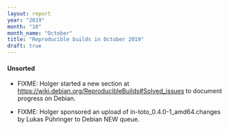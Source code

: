 ```yaml
---
layout: report
year: "2019"
month: "10"
month_name: "October"
title: "Reproducible builds in October 2019"
draft: true
---
```


#### Unsorted

* FIXME: Holger started a new section at https://wiki.debian.org/ReproducibleBuilds#Solved_issues to document progress on Debian.

* FIXME: Holger sponsored an upload of in-toto_0.4.0-1_amd64.changes by Lukas Pühringer to Debian NEW queue.
